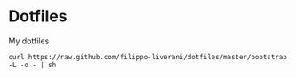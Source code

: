 Dotfiles
========
My dotfiles

`curl https://raw.github.com/filippo-liverani/dotfiles/master/bootstrap -L -o - | sh`
